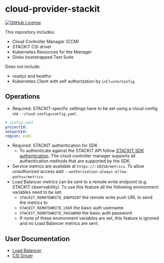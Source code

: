 # cloud-provider-stackit

[![GitHub License](https://img.shields.io/github/license/stackitcloud/stackit-sdk-go)](https://www.apache.org/licenses/LICENSE-2.0)

This repository includes:

- Cloud Controller Manager (CCM)
- STACKIT CSI driver
- Kubernetes Resources for the Manager
- Ginko bootstrapped Test Suite

Does not include:

- readyz and healthz
- Kubernetes Client with self authorization by `inClusterConfig`

## Operations

- Required: STACKIT-specific settings have to be set using a cloud config via `--cloud-config=config.yaml`.

```yaml
# config.yaml
projectId:
networkId:
region: eu01
```

- Required: STACKIT authentication for SDK
  - To authenticate against the STACKIT API follow [STACKIT SDK authentication](https://github.com/stackitcloud/stackit-sdk-go#authentication). The cloud controller manager supports all authentication methods that are supported by the SDK.
- Service metrics are available at `https://:10258/metrics`. To allow unauthorized access add `--authorization-always-allow-paths=/metrics`.
- Load Balancer metrics can be sent to a remote write endpoint (e.g. STACKIT observability). To use this feature all the following environment variables need to be set:
  - `STACKIT_REMOTEWRITE_ENDPOINT` the remote write push URL to send the metrics to
  - `STACKIT_REMOTEWRITE_USER` the basic auth username
  - `STACKIT_REMOTEWRITE_PASSWORD` the basic auth password
  - If none of these environment variables are set, this feature is ignored and no Load Balancer metrics are sent.

## User Documentation

- [Load Balancer](docs/load-balancer.md)
- [CSI Driver](docs/csi-driver.md)
